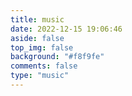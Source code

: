 ```yaml
---
title: music
date: 2022-12-15 19:06:46
aside: false
top_img: false
background: "#f8f9fe"
comments: false
type: "music"
---
```

